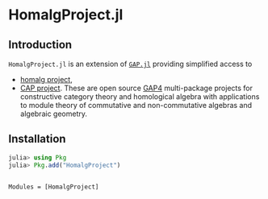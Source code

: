 # HomalgProject.jl

## Introduction

`HomalgProject.jl` is an extension of [`GAP.jl`](https://github.com/oscar-system/GAP.jl)
providing simplified access to
  * [homalg project](https://homalg-project.github.io),
  * [CAP project](https://homalg-project.github.io/CAP_project/).
These are open source [GAP4](https://www.gap-system.org) multi-package projects
for constructive category theory and homological algebra with applications
to module theory of commutative and non-commutative algebras and algebraic geometry.

## Installation

```julia
julia> using Pkg
julia> Pkg.add("HomalgProject")
```

```@index
```

```@autodocs
Modules = [HomalgProject]
```

